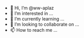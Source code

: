 - 👋 Hi, I’m @ww-aplaz
- 👀 I’m interested in ...
- 🌱 I’m currently learning ...
- 💞️ I’m looking to collaborate on ...
- 📫 How to reach me ...

<!---
ww-aplaz/ww-aplaz is a ✨ special ✨ repository because its `README.md` (this file) appears on your GitHub profile.
You can click the Preview link to take a look at your changes.
--->

